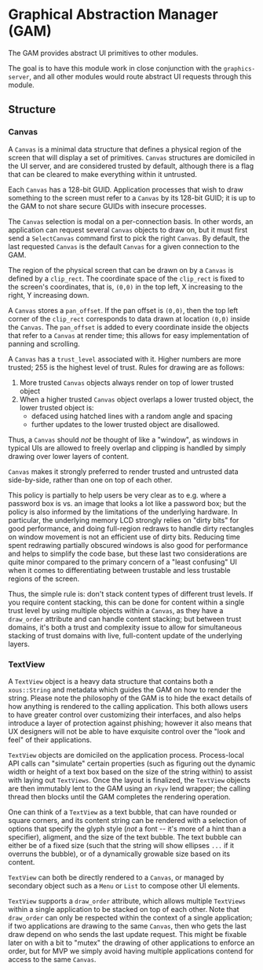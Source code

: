 # Graphical Abstraction Manager (GAM)

The GAM provides abstract UI primitives to other modules.

The goal is to have this module work in close conjunction with the
`graphics-server`, and all other modules would route abstract UI
requests through this module.

## Structure

### Canvas

A `Canvas` is a minimal data structure that defines a physical region of the
screen that will display a set of primitives. `Canvas` structures are domiciled
in the UI server, and are considered trusted by default, although there is
a flag that can be cleared to make everything within it untrusted.

Each `Canvas` has a 128-bit GUID. Application processes that wish to draw
something to the screen must refer to a `Canvas` by its 128-bit GUID; it is up
to the GAM to not share secure GUIDs with insecure processes.

The `Canvas` selection is modal on a per-connection basis. In other words,
an application can request several `Canvas` objects to draw on, but it
must first send a `SelectCanvas` command first to pick the right `Canvas`.
By default, the last requested `Canvas` is the default `Canvas` for a
given connection to the GAM.

The region of the physical screen that can be drawn on by a `Canvas` is
defined by a `clip_rect`. The coordinate space of the `clip_rect` is fixed
to the screen's coordinates, that is, `(0,0)` in the top left, X increasing
to the right, Y increasing down.

A `Canvas` stores a `pan_offset`. If the pan offset is `(0,0)`, then the top left
corner of the `clip_rect` corresponds to data drawn at location `(0,0)` inside
the `Canvas`. The `pan_offset` is added to every coordinate inside the objects that
refer to a `Canvas` at render time; this allows for easy implementation
of panning and scrolling.

A `Canvas` has a `trust_level` associated with it. Higher numbers are more
trusted; 255 is the highest level of trust. Rules for drawing are as follows:

1. More trusted `Canvas` objects always render on top of lower trusted object
2. When a higher trusted `Canvas` object overlaps a lower trusted object,
   the lower trusted object is:
   - defaced using hatched lines with a random angle and spacing
   - further updates to the lower trusted object are disallowed.

Thus, a `Canvas` should *not* be thought of like a "window", as windows in
typical UIs are allowed to freely overlap and clipping is handled
by simply drawing over lower layers of content.

`Canvas` makes it strongly preferred to render trusted and untrusted data
side-by-side, rather than one on top of each other.

This policy is partially to help users be very
clear as to e.g. where a password box is vs. an image that looks a lot like
a password box; but the policy is also informed by the limitations of the underlying
hardware. In particular, the underlying memory LCD strongly
relies on "dirty bits" for good performance, and doing full-region redraws to
handle dirty rectangles on window movement is not an efficient use of dirty
bits. Reducing time spent redrawing partially obscured windows is also good
for performance and helps to simplify the code base, but these last two considerations
are quite minor compared to the primary concern of a "least confusing" UI when
it comes to differentiating between trustable and less trustable regions of the
screen.

Thus, the simple rule is: don't stack content types of different trust levels.
If you require content stacking, this can be done for content within a single
trust level by using multiple objects within a `Canvas`, as they have a `draw_order`
attribute and can handle content stacking; but between trust domains, it's both
a trust and complexity issue to allow for simultaneous stacking of trust domains
with live, full-content update of the underlying layers.

### TextView

A `TextView` object is a heavy data structure that contains both a `xous::String`
and metadata which guides the GAM on how to render the string. Please note
the philosophy of the GAM is to hide the exact details of how anything is
rendered to the calling application. This both allows users to have greater
control over customizing their interfaces, and also helps introduce a layer
of protection against phishing; however it also means that UX designers will not
be able to have exquisite control over the "look and feel" of their applications.

`TextView` objects are domiciled on the application process. Process-local API
calls can "simulate" certain properties (such as figuring out the dynamic
width or height of a text box based on the size of the string within) to assist
with laying out `TextViews`. Once the layout is finalized, the `TextView` objects
are then immutably lent to the GAM using an `rkyv` lend wrapper;
the calling thread then blocks until the GAM completes the rendering operation.

One can think of a `TextView` as a text bubble, that can have rounded or square
corners, and its content string can be rendered with a selection of options
that specify the glyph style (*not* a font -- it's more of a hint than a specifier),
aligment, and the size of the text bubble. The text bubble can either be of a
fixed size (such that the string will show ellipses `...` if it overruns the
bubble), or of a dynamically growable size based on its content.

`TextView` can both be directly rendered to a `Canvas`, or managed by secondary
object such as a `Menu` or `List` to compose other UI elements.

`TextView` supports a `draw_order` attribute, which allows multiple `TextViews`
within a single application to be stacked on top of each other.
Note that `draw_order` can only be respected within the context of a single application;
if two applications are drawing to the same `Canvas`, then who gets the last
draw depend on who sends the last update request. This might be fixable later
on with a bit to "mutex" the drawing of other applications to enforce an order,
but for MVP we simply avoid having multiple applications contend for access to
the same `Canvas`.


